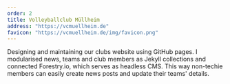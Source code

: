 ```yaml
---
order: 2
title: Volleyballclub Müllheim
address: "https://vcmuellheim.de"
favicon: "https://vcmuellheim.de/img/favicon.png"
---
```

Designing and maintaining our clubs website using GitHub pages.
I modularised news, teams and club members as Jekyll collections and connected Forestry.io, which serves as headless CMS. This way non-techie members can easily create news posts and update their teams' details.

